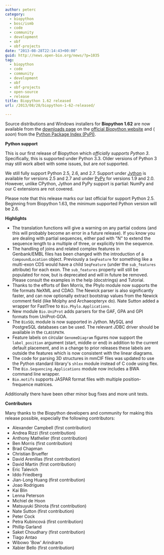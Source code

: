 ```yaml
---
author: peterc
category:
  - biopython
  - bosc/ismb
  - code
  - community
  - development
  - obf
  - obf-projects
date: "2013-08-28T22:14:43+00:00"
guid: http://news.open-bio.org/news/?p=1035
tag:
  - biopython
  - code
  - community
  - development
  - obf
  - obf-projects
  - open-source
  - release
title: Biopython 1.62 released
url: /2013/08/28/biopython-1-62-released/

---
```

Source distributions and Windows installers for **Biopython 1.62** are now available from the [downloads page](http://biopython.org/wiki/Download "Biopython Downloads") on the [official Biopython website](http://biopython.org/ "Biopython website") and ( _soon_) from the [Python Package Index (PyPI)](https://pypi.python.org/pypi/biopython).

**Python support**

This is our first release of Biopython which _officially supports Python 3_. Specifically, this is supported under Python 3.3. Older versions of Python 3 may still work albeit with some issues, but are _not_ supported.

We still fully support Python 2.5, 2.6, and 2.7. Support under [Jython](http://www.jython.org/) is available for versions 2.5 and 2.7 and under [PyPy](http://pypy.org/) for versions 1.9 and 2.0. However, unlike CPython, Jython and PyPy support is partial: NumPy and our C extensions are not covered.

Please note that this release marks our last official for support Python 2.5. Beginning from Biopython 1.63, the minimum supported Python version will be 2.6.

**Highlights**

- The translation functions will give a warning on any partial codons (and this will probably become an error in a future release). If you know you are dealing with partial sequences, either pad with "N" to extend the sequence length to a multiple of three, or explicitly trim the sequence.
- The handling of joins and related complex features in Genbank/EMBL files has been changed with the introduction of a `CompoundLocation` object. Previously a `SeqFeature` for something like a multi-exon CDS would have a child `SeqFeature` (under the `sub_features` attribute) for each exon. The `sub_features` property will still be populated for now, but is deprecated and will in future be removed. Please consult the examples in the help (docstrings) and Tutorial.
- Thanks to the efforts of Ben Morris, the Phylo module now supports the file formats NeXML and CDAO. The Newick parser is also significantly faster, and can now optionally extract bootstrap values from the Newick comment field (like Molphy and Archaeopteryx do). Nate Sutton added a wrapper for FastTree to `Bio.Phylo.Applications`.
- New module `Bio.UniProt` adds parsers for the GAF, GPA and GPI formats from UniProt-GOA.
- The `BioSQL` module is now supported in Jython. MySQL and PostgreSQL databases can be used. The relevant JDBC driver should be available in the `CLASSPATH`.
- Feature labels on circular `GenomeDiagram` figures now support the `label_position` argument (start, middle or end) in addition to the current default placement, and in a change to prior releases these labels are outside the features which is now consistent with the linear diagrams.
- The code for parsing 3D structures in mmCIF files was updated to use the Python standard library's `shlex` module instead of C code using flex.
- The `Bio.Sequencing.Applications` module now includes a BWA command line wrapper.
- `Bio.motifs` supports JASPAR format files with multiple position-frequence matrices.

Additionally there have been other minor bug fixes and more unit tests.

**Contributors**

Many thanks to the Biopython developers and community for making this release possible, especially the following contributors:

- Alexander Campbell (first contribution)
- Andrea Rizzi (first contribution)
- Anthony Mathelier (first contribution)
- Ben Morris (first contribution)
- Brad Chapman
- Christian Brueffer
- David Arenillas (first contribution)
- David Martin (first contribution)
- Eric Talevich
- Iddo Friedberg
- Jian-Long Huang (first contribution)
- Joao Rodrigues
- Kai Blin
- Lenna Peterson
- Michiel de Hoon
- Matsuyuki Shirota (first contribution)
- Nate Sutton (first contribution)
- Peter Cock
- Petra Kubincová (first contribution)
- Phillip Garland
- Saket Choudhary (first contribution)
- Tiago Antao
- Wibowo 'Bow' Arindrarto
- Xabier Bello (first contribution)
